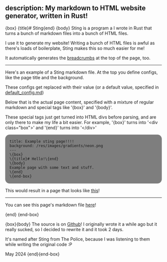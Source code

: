 description: My markdown to HTML website generator, written in Rust!
---
{box}
{title}# Sting{end}
{body}
Sting is a program a I wrote in Rust that turns a bunch of markdown files into a bunch of HTML files.

I use it to generate my website! Writing a bunch of HTML files is awful as there's loads of boilerplate, Sting makes this so much easier for me!

It automatically generates the [breadcrumbs](https://en.wikipedia.org/wiki/Breadcrumb_navigation) at the top of the page, too.

---

Here's an example of a Sting markdown file. At the top you define configs, like the page title and the background.

These configs get replaced with their value (or a default value, specified in [default_config.md](/!sting_data/default_config.md))

Below that is the actual page content, specified with a mixture of regular markdown and special tags like '\{box}' and '\{body}'.

These special tags just get turned into HTML divs before parsing, and are only there to make my life a bit easier. For example, '\{box}' turns into '\<div class="box">' and '\{end}' turns into '\</div>'

<div style="isolation: isolate; background: #00000080; border-radius: 1em; padding: 0.1em 1em 0.1em 1em; overflow: auto;">

```
title: Example sting page!!!!
background: /res/images/gradients/neon.png
---
\{box}  
\{title}# Hello!\{end}  
\{body}  
Example page with some text and stuff.
\{end}  
\{end-box}  
```
</div>

This would result in a page that looks like [this](example-sting-page)!

---

You can see this page's markdown file [here](/!sting_data/sting/index.md)!

{end}
{end-box}

{box}{body}
The source is on [Github](https://github.com/jumbledFox/sting)! I originally wrote it a while ago but it really sucked, so I decided to rewrite it and it took 2 days.

It's named after Sting from The Police, because I was listening to them while writing the original code :P

May 2024
{end}{end-box}